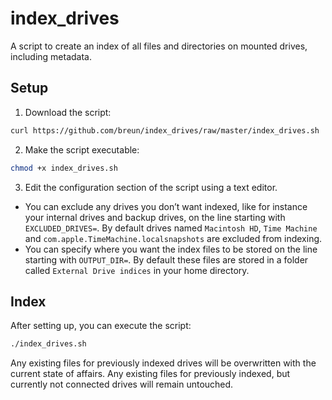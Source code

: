 # index_drives

A script to create an index of all files and directories on mounted drives, including metadata.

## Setup

1. Download the script:

```bash
curl https://github.com/breun/index_drives/raw/master/index_drives.sh
```

2. Make the script executable:

```bash
chmod +x index_drives.sh
```

3. Edit the configuration section of the script using a text editor.
- You can exclude any drives you don’t want indexed, like for instance your internal drives and backup drives, on the line starting with `EXCLUDED_DRIVES=`. By default drives named `Macintosh HD`, `Time Machine` and `com.apple.TimeMachine.localsnapshots` are excluded from indexing.
- You can specify where you want the index files to be stored on the line starting with `OUTPUT_DIR=`. By default these files are stored in a folder called `External Drive indices` in your home directory.

## Index

After setting up, you can execute the script:

```bash
./index_drives.sh
```

Any existing files for previously indexed drives will be overwritten with the current state of affairs. Any existing files for previously indexed, but currently not connected drives will remain untouched.
